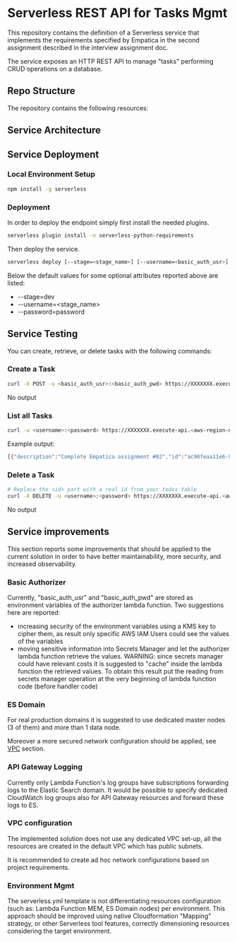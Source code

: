 # Serverless REST API for Tasks Mgmt

This repository contains the definition of a Serverless service that implements the requirements 
specified by Empatica in the second assignment described in the interview assignment doc. 

The service exposes an HTTP REST API to manage "tasks" performing CRUD operations on a database.

## Repo Structure

The repository contains the following resources:


## Service Architecture 

## Service Deployment

### Local Environment Setup

```bash
npm install -g serverless
```

### Deployment

In order to deploy the endpoint simply first install the needed plugins.

```bash
serverless plugin install -n serverless-python-requirements
```

Then deploy the service.

```bash
serverless deploy [--stage=<stage_name>] [--username=<basic_auth_usr>] [--password=<basic_auth_pwd>] [--aws-profile=<your-aws-profile-name>] [--region=<aws-region-name>]
```

Below the default values for some optional attributes reported above are listed:

- --stage=dev
- --username=<stage_name>
- --password=password

## Service Testing

You can create, retrieve, or delete tasks with the following commands:

### Create a Task

```bash
curl -X POST -u <basic_auth_usr>:<basic_auth_pwd> https://XXXXXXX.execute-api.<aws-region-name>.amazonaws.com/<stage_name>/tasks --data '{ "description": "Complete Empatica assignment #02" }'
```

No output

### List all Tasks

```bash
curl -u <username>:<password> https://XXXXXXX.execute-api.<aws-region-name>.amazonaws.com/<stage_name>/tasks 
```

Example output:
```bash
[{"description":"Complete Empatica assignment #02","id":"ac90feaa11e6-9ede-afdfa051af86","createdAt":1479139961304}]
```

### Delete a Task

```bash
# Replace the <id> part with a real id from your todos table
curl -X DELETE -u <username>:<password> https://XXXXXXX.execute-api.<aws-region-name>.amazonaws.com/<stage_name>/tasks/<id>
```

No output

## Service improvements

This section reports some improvements that should be applied to the current solution in order to have better 
maintainability, more security, and increased observability. 

### Basic Authorizer

Currently, "basic_auth_usr" and "basic_auth_pwd" are stored as environment variables of the authorizer lambda function.
Two suggestions here are reported:
- increasing security of the environment variables using a KMS key to cipher them, as result only specific AWS IAM Users
  could see the values of the variables
- moving sensitive information into Secrets Manager and let the authorizer lambda function retrieve the values. 
  WARNING: since secrets manager could have relevant costs it is suggested to "cache" inside the lambda function the 
  retrieved values. To obtain this result put the reading from secrets manager operation at the very beginning of lambda 
  function code (before handler code)

### ES Domain

For real production domains it is suggested to use dedicated master nodes (3 of them) and more than 1 data node.

Moreover a more secured network configuration should be applied, see [VPC](#vpc-configuration) section. 

### API Gateway Logging

Currently only Lambda Function's log groups have subscriptions forwarding logs to the Elastic Search domain.
It would be possible to specify dedicated CloudWatch log groups also for API Gateway resources and forward these  
logs to ES.

### VPC configuration

The implemented solution does not use any dedicated VPC set-up, all the resources are created in the default VPC which 
has public subnets.

It is recommended to create ad hoc network configurations based on project requirements. 

### Environment Mgmt

The serverless.yml template is not differentiating resources configuration (such as: Lambda Function MEM, ES Domain 
nodes) per environment.
This approach should be improved using native Cloudformation "Mapping" strategy, or other Serverless tool features, 
correctly dimensioning resources considering the target environment.
